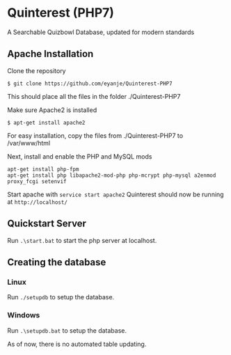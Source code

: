 # Quinterest (PHP7)
A Searchable Quizbowl Database, updated for modern standards

## Apache Installation

Clone the repository
```
$ git clone https://github.com/eyanje/Quinterest-PHP7
```
This should place all the files in the folder ./Quinterest-PHP7

Make sure Apache2 is installed
```
$ apt-get install apache2
```

For easy installation, copy the files from ./Quinterest-PHP7 to /var/www/html

Next, install and enable the PHP and MySQL mods
```
apt-get install php-fpm
apt-get install php libapache2-mod-php php-mcrypt php-mysql a2enmod proxy_fcgi setenvif
```

Start apache with `service start apache2`
Quinterest should now be running at `http://localhost/`

## Quickstart Server

Run `.\start.bat` to start the php server at localhost.

## Creating the database

### Linux

Run `./setupdb` to setup the database.

### Windows

Run `.\setupdb.bat` to setup the database.

As of now, there is no automated table updating.
